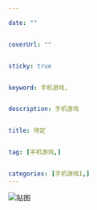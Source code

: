 ```yaml
---

date: ""


coverUrl: ""


sticky: true


keyword: 手机游戏,


description: 手机游戏


title: 待定


tag: [手机游戏,]


categories: [手机游戏I,]
---
```

![贴图]()

